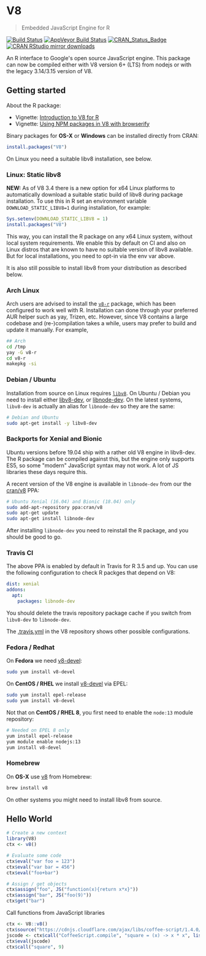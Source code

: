 # V8

> Embedded JavaScript Engine for R

[![Build Status](https://travis-ci.org/jeroen/V8.svg?branch=master)](https://travis-ci.org/jeroen/V8)
[![AppVeyor Build Status](https://ci.appveyor.com/api/projects/status/github/jeroen/V8?branch=master&svg=true)](https://ci.appveyor.com/project/jeroen/V8)
[![CRAN_Status_Badge](http://www.r-pkg.org/badges/version/V8)](http://cran.r-project.org/package=V8)
[![CRAN RStudio mirror downloads](http://cranlogs.r-pkg.org/badges/V8)](http://cran.r-project.org/web/packages/V8/index.html)

An R interface to Google's open source JavaScript engine. This 
package can now be compiled either with V8 version 6+ (LTS) from nodejs
or with the legacy 3.14/3.15 version of V8.

## Getting started

About the R package:

 - Vignette: [Introduction to V8 for R](https://cran.r-project.org/web/packages/V8/vignettes/v8_intro.html)
 - Vignette: [Using NPM packages in V8 with browserify](https://cran.r-project.org/web/packages/V8/vignettes/npm.html)
 
Binary packages for __OS-X__ or __Windows__ can be installed directly from CRAN:

```r
install.packages("V8")
```

On Linux you need a suitable libv8 installation, see below.

### Linux: Static libv8

__NEW:__ As of V8 3.4 there is a new option for x64 Linux platforms to automatically download a suitable static build of libv8 during package installation. To use this in R set an environment variable `DOWNLOAD_STATIC_LIBV8=1` during installation, for example:

```r
Sys.setenv(DOWNLOAD_STATIC_LIBV8 = 1)
install.packages("V8")
```

This way, you can install the R package on any x64 Linux system, without local system requirements. We enable this by default on CI and also on Linux distros that are known to have no suitable version of libv8 available. But for local installations, you need to opt-in via the env var above.

It is also still possible to install libv8 from your distribution as described below.

### Arch Linux

Arch users are advised to install the [`v8-r`](https://aur.archlinux.org/packages/v8-r/) package, which has been configured to work well with R. Installation can done through your preferred AUR helper such as yay, Trizen, etc. However, since V8 contains a large codebase and (re-)compilation takes a while, users may prefer to build and update it manually. For example,

```sh
## Arch
cd /tmp
yay -G v8-r   
cd v8-r
makepkg -si
```


### Debian / Ubuntu 

Installation from source on Linux requires [`libv8`](https://v8.dev/). On Ubuntu / Debian you need to install either [libv8-dev](https://packages.ubuntu.com/bionic/libv8-dev), or [libnode-dev](https://packages.ubuntu.com/eoan/libnode-dev). On the latest systems, `libv8-dev` is actually an alias for `libnode-dev` so they are the same:

```sh
# Debian and Ubuntu
sudo apt-get install -y libv8-dev
```

### Backports for Xenial and Bionic

Ubuntu versions before 19.04 ship with a rather old V8 engine in libv8-dev. The R package can be compiled against this, but the engine only supports ES5, so some "modern" JavaScript syntax may not work. A lot of JS libraries these days require this.

A recent version of the V8 engine is available in `libnode-dev` from our the [cran/v8](https://launchpad.net/~cran/+archive/ubuntu/v8) PPA:

```sh
# Ubuntu Xenial (16.04) and Bionic (18.04) only
sudo add-apt-repository ppa:cran/v8
sudo apt-get update
sudo apt-get install libnode-dev
```

After installing `libnode-dev` you need to reinstall the R package, and you should be good to go.

### Travis CI

The above PPA is enabled by default in Travis for R 3.5 and up. You can use the following configuration to check R packges that depend on V8:

```yaml
dist: xenial
addons:
  apt:
    packages: libnode-dev
```

You should delete the travis repository package cache if you switch from `libv8-dev` to `libnode-dev`.

The [.travis.yml](https://github.com/jeroen/V8/blob/master/.travis.yml) in the V8 repository shows other possible configurations.

### Fedora / Redhat

On __Fedora__ we need [v8-devel](https://apps.fedoraproject.org/packages/v8):

```sh
sudo yum install v8-devel
````

On __CentOS / RHEL__ we install [v8-devel](https://apps.fedoraproject.org/packages/v8-devel) via EPEL:

```sh
sudo yum install epel-release
sudo yum install v8-devel
```

Not that on __CentOS / RHEL 8__, you first need to enable the `node:13` module repository:

```sh
# Needed on EPEL 8 only
yum install epel-release 
yum module enable nodejs:13
yum install v8-devel
```

### Homebrew

On __OS-X__ use [v8](https://github.com/Homebrew/homebrew-core/blob/master/Formula/v8) from Homebrew:

```sh
brew install v8
```

On other systems you might need to install libv8 from source.


## Hello World

```r
# Create a new context
library(V8)
ctx <- v8()

# Evaluate some code
ctx$eval("var foo = 123")
ctx$eval("var bar = 456")
ctx$eval("foo+bar")

# Assign / get objects
ctx$assign("foo", JS("function(x){return x*x}"))
ctx$assign("bar", JS("foo(9)"))
ctx$get("bar")
```

Call functions from JavaScript libraries

```r
ctx <- V8::v8()
ctx$source("https://cdnjs.cloudflare.com/ajax/libs/coffee-script/1.4.0/coffee-script.min.js")
jscode <- ctx$call("CoffeeScript.compile", "square = (x) -> x * x", list(bare = TRUE))
ctx$eval(jscode)
ctx$call("square", 9)
```

